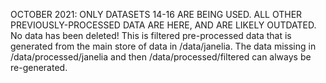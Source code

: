 OCTOBER 2021: ONLY DATASETS 14-16 ARE BEING USED. ALL OTHER PREVIOUSLY-PROCESSED DATA ARE HERE, AND ARE LIKELY OUTDATED. 
No data has been deleted! This is filtered pre-processed data that is generated from the main store of data in /data/janelia. The data missing in /data/processed/janelia and then /data/processed/filtered can always be re-generated.

